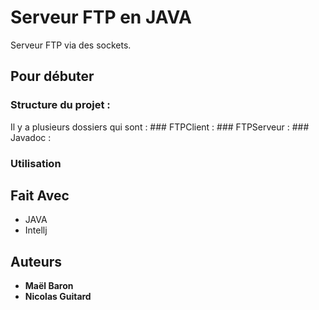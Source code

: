 # Serveur FTP en JAVA

Serveur FTP via des sockets.


## Pour débuter
### Structure du projet :
Il y a plusieurs dossiers qui sont :
    ### FTPClient :
    ### FTPServeur :
    ### Javadoc :


### Utilisation



## Fait Avec

* JAVA
* Intellj

## Auteurs

* **Maël Baron**
* **Nicolas Guitard**

